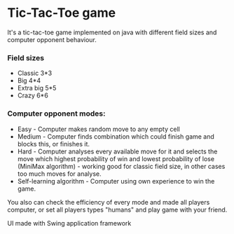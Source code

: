 # Tic-Tac-Toe game

It's a tic-tac-toe game implemented on java with different field sizes and computer opponent behaviour. 

### Field sizes
* Classic 3*3
* Big 4*4
* Extra big 5*5 
* Crazy 6*6

### Computer opponent modes:
* Easy - Computer makes random move to any empty cell
* Medium - Computer finds combination which could finish game and blocks this, or finishes it. 
* Hard - Computer analyses every available move for it and selects the move which highest probability of win and lowest probability of lose (MiniMax algorithm) - working good for classic field size, in other cases too much moves for analyse.
* Self-learning algorithm - Computer using own experience to win the game.

You also can check the efficiency of every mode and made all players computer, or set all players types "humans" and play game with your friend. 

UI made with Swing application framework
